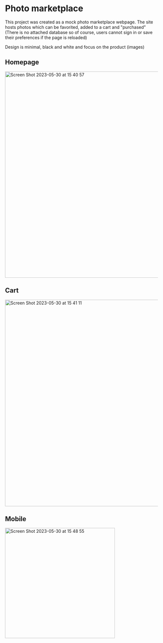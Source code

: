 # Photo marketplace

This project was created as a mock photo marketplace webpage.
The site hosts photos which can be favorited, added to a cart and "purchased"
(There is no attached database so of course, users cannot sign in or save their preferences if the page is reloaded)

Design is minimal, black and white and focus on the product (images)

## Homepage

<img width="677" alt="Screen Shot 2023-05-30 at 15 40 57" src="https://github.com/CamillieFu/photo-marketplace/assets/86721807/884a0319-1a78-4502-8c16-afc1870bc30a">

## Cart

<img width="678" alt="Screen Shot 2023-05-30 at 15 41 11" src="https://github.com/CamillieFu/photo-marketplace/assets/86721807/25058d2b-d66f-4b67-ada2-178a7a409fec">

## Mobile

<img width="362" alt="Screen Shot 2023-05-30 at 15 48 55" src="https://github.com/CamillieFu/photo-marketplace/assets/86721807/41dce2db-a8f0-4fdf-aed3-231726b1d167">

